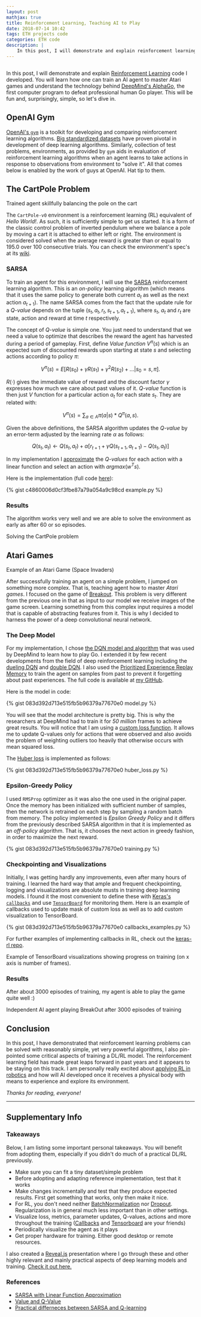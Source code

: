 ```yaml
---
layout: post
mathjax: true
title: Reinforcement Learning, Teaching AI to Play
date: 2018-07-14 10:42
tags: ETH projects code
categories: ETH code
description: |
    In this post, I will demonstrate and explain reinforcement learning code I developed. You will learn how one can train an AI agent to master Atari games and understand the technology behind DeepMind's AlphaGo, the first computer program to defeat professional human Go player.
---
```


<div class="img_row" style="width: 90%;">
  <img class="col three" src="/img/rl/breakout_head.jpg" alt="" title="Header" />
</div>

In this post, I will demonstrate and explain [Reinforcement Learning](https://en.wikipedia.org/wiki/Reinforcement_learning) code I developed. You will learn how one can train an AI agent to master Atari games and understand the technology behind [DeepMind's AlphaGo](https://deepmind.com/research/alphago/), the first computer program to defeat professional human Go player. This will be fun and, surprisingly, simple, so let's dive in.

## OpenAI Gym

[OpenAI's `gym`](https://github.com/openai/gym) is a toolkit for developing and comparing reinforcement learning algorithms. [Big standardized datasets](https://en.wikipedia.org/wiki/List_of_datasets_for_machine_learning_research) have proven pivotal in development of deep learning algorithms. Similarly, collection of test problems, environments, as provided by `gym` aids in evaluation of reinforcement learning algorithms when an agent learns to take actions in response to observations from environment to "solve it". All that comes below is enabled by the work of guys at OpenAI. Hat tip to them.

## The CartPole Problem

<div class="img_row" style = "width: 75%;">
  <img class="col three" src="{{ site.baseurl }}/img/rl/cartpole.gif" alt="" title="CartPole Agent"/>
</div>
<div class="col three caption">
Trained agent skillfully balancing the pole on the cart
</div>

The `CartPole-v0` environment is a reinforcement learning (RL) equivalent of *Hello World!*. As such, it is sufficiently simple to get us started. It is a form of the classic control problem of inverted pendulum where we balance a pole by moving a cart it is attached to either left or right. The environment is considered solved when the average reward is greater than or equal to 195.0 over 100 consecutive trials. You can check the environment's spec's at its [wiki](https://github.com/openai/gym/wiki/CartPole-v0).

### SARSA

To train an agent for this environment, I will use the [SARSA](https://en.wikipedia.org/wiki/State%E2%80%93action%E2%80%93reward%E2%80%93state%E2%80%93action) reinforcement learning algorithm. This is an *on-policy* learning algorithm (which means that it uses the same policy to generate both current $a_t$ as well as the next action $a_{t+1}$). The name SARSA comes from the fact that the update rule for a *Q-value* depends on the tuple $(s_t, a_t, r_t, s_{t+1}, a_{t+1})$, where $s_t$, $a_t$ and $r_t$ are state, action and reward at time $t$ respectively.

The concept of *Q-value* is simple one. You just need to understand that we need a value to optimize that describes the reward the agent has harvested during a period of gameplay. First, define *Value function* $V^{\pi}(s)$ which is an expected sum of discounted rewards upon starting at state $s$ and selecting actions according to policy $\pi$:

<!-- https://stats.stackexchange.com/questions/326788/when-to-choose-sarsa-vs-q-learning -->
<!-- https://datascience.stackexchange.com/questions/9832/what-is-the-q-function-and-what-is-the-v-function-in-reinforcement-learning/31791#31791 -->

$$
V^{\pi}(s) = E[R(s_0)+\gamma R(s_1)+\gamma^2 R(s_2) + ... | s_0=s,\pi].
$$

$R(\cdot)$ gives the immediate value of reward and the discount factor $\gamma$ expresses how much we care about past values of it. *Q-value* function is then just *V* function for a particular action $a_t$ for each state $s_t$. They are related with:

$$
V^\pi(s) = \sum_{a \in A} \pi (a|s)  * Q^\pi(a,s).
$$

Given the above definitions, the SARSA algorithm updates the *Q-value* by an error-term adjusted by the learning rate $\alpha$ as follows:

$$
Q(s_t,a_t)\leftarrow Q(s_t,a_t)+\alpha[r_{t+1}+\gamma Q(s_{t+1},a_{t+1})-Q(s_t,a_t)]
$$

In my implementation I [approximate](http://artint.info/2e/html/ArtInt2e.Ch12.S9.SS1.html) the *Q-values* for each action with a linear function and select an action with $argmax(w^Ts)$.

Here is the implementation (full code [here](https://gist.github.com/martinholub/c4860006d0cf3fbe87a79a054a9c98cd)):

{% gist c4860006d0cf3fbe87a79a054a9c98cd example.py %}

### Results

The algorithm works very well and we are able to solve the environment as early as after 60 or so episodes.

<div class="img_row" style = "width: 75%;">
  <img class="col three" src="{{ site.baseurl }}/img/rl/cartpole.png" alt="" title="Cartpole"/>
</div>
<div class="col three caption">
Solving the CartPole problem
</div>

## Atari Games

<div class="img_row" style = "width: 80%;">
  <img class="col three" src="{{ site.baseurl }}/img/rl/space_invaders.gif" alt="" title="SpaceInvaders"/>
</div>
<div class="col three caption">
Example of an Atari Game (Space Invaders)
</div>


After successfully training an agent on a simple problem, I jumped on something more complex. That is, teaching agent how to master *Atari games*. I focused on the game of [Breakout](https://gym.openai.com/envs/Breakout-v0/). This problem is very different from the previous one in that as input to our model we receive images of the game screen. Learning something from this complex input requires a model that is capable of abstracting features from it. This is why I decided to harness the power of a deep convolutional neural network.


### The Deep Model

For my implementation, I chose [the DQN model and algorithm](https://github.com/deepmind/dqn) that was used by DeepMind to learn how to play Go. I extended it by few recent developments from the field of deep reinforcement learning including the [dueling DQN](https://arxiv.org/pdf/1511.06581.pdf) and [double DQN](https://arxiv.org/pdf/1509.06461.pdf). I also used the [Prioritized Experience Replay Memory](https://github.com/rlcode/per) to train the agent on samples from past to prevent it forgetting about past experiences. The full code is available at [my GitHub](https://github.com/martinholub/demos-blogs-examples/tree/master/rl-gym/atari).

Here is the model in code:

{% gist 083d392d713e515fb5b96379a77670e0 model.py %}

You will see that the model architecture is pretty big. This is why the researchers at DeepMind had to train it for *50 million* frames to achieve great results. You will notice that I am using a [custom loss function](https://becominghuman.ai/beat-atari-with-deep-reinforcement-learning-part-2-dqn-improvements-d3563f665a2c). It allows me to update Q-values only for actions that were observed and also avoids the problem of weighting outliers too heavily that otherwise occurs with mean squared loss.

The [Huber loss](https://en.wikipedia.org/wiki/Huber_loss) is implemented as follows:

{% gist 083d392d713e515fb5b96379a77670e0 huber_loss.py %}

### Epsilon-Greedy Policy

I used `RMSProp` optimizer as it was also the one used in the original paper. Once the memory has been initialized with sufficient number of samples, then the network is retrained on each step by sampling a random batch from memory. The policy implemented is *Epsilon Greedy Policy* and it differs from the previously described SARSA algorithm in that it is implemented as an *off-policy* algorithm. That is, it chooses the next action in greedy fashion, in order to maximize the next reward.

{% gist 083d392d713e515fb5b96379a77670e0 training.py %}

### Checkpointing and Visualizations

Initially, I was getting hardly any improvements, even after many hours of training. I learned the hard way that ample and frequent checkpointing, logging and visualizations are absolute musts in training deep learning models. I found it the most convenient to define these with [Keras's `callbacks`](https://keras.io/callbacks/) and use [`TensorBoard`](https://www.tensorflow.org/guide/summaries_and_tensorboard) for monitoring them.  Here is an example of callbacks used to update mask of custom loss as well as to add custom visualization to TensorBoard.

{% gist 083d392d713e515fb5b96379a77670e0 callbacks_examples.py %}

For further examples of implementing callbacks in RL, check out the [keras-rl repo](https://github.com/keras-rl/keras-rl).


<div class="img_row">
  <img class="col three" src="{{ site.baseurl }}/img/rl/tensorboard.png" alt="" title="TensorBoard"/>
</div>
<div class="col three caption">
Example of TensorBoard visualizations showing progress on training (on x axis is number of frames).
</div>

### Results

After about 3000 episodes of training, my agent is able to play the game quite well :)

<div class="img_row" style = "width: 50%;">
  <img class="col three" src="{{ site.baseurl }}/img/rl/breakout.gif" alt="" title="BreakOut"/>
</div>
<div class="col three caption">
Independent AI agent playing BreakOut after 3000 episodes of training
</div>

## Conclusion

In this post, I have demonstrated that reinforcement learning problems can be solved with reasonably simple, yet very powerful algorithms, I also pin-pointed some critical aspects of training a DL/RL model. The reinforcement learning field has made great leaps forward in past years and it appears to be staying on this track. I am personally really excited about [applying RL in robotics](https://ai.googleblog.com/2018/06/scalable-deep-reinforcement-learning.html) and how will AI developed once it receives a physical body with means to experience and explore its environment.

*Thanks for reading, everyone!*

---

## Supplementary Info

### Takeaways

Below, I am listing some important personal takeaways. You will benefit from adopting them, especially if you didn't do much of a practical DL/RL previously.

* Make sure you can fit a tiny dataset/simple problem
* Before adopting and adapting reference implementation, test that it works
* Make changes incrementally and test that they produce expected results. First get something that works, only then make it nice.
* For RL, you don't need neither [BatchNormalization](https://keras.io/layers/normalization/) nor [Dropout](https://keras.io/layers/core/#dropout). Regularization is in general much less important than in other settings.
* Visualize loss, metrics, parameter updates, Q-values, actions and more throughout the training ([Callbacks]() and [Tensorboard]() are your friends)
* Periodically visualize the agent as it plays
* Get proper hardware for training. Either good desktop or remote resources.

I also created a [Reveal.js](https://github.com/hakimel/reveal.js) presentation where I go through these and other highly relevant and mainly practical aspects of deep learning models and training. <a href="{{ site.baseurl }}/data/dl-intro/index.html" target="_blank">Check it out here.</a>

### References

- [SARSA with Linear Function Approximation](http://artint.info/2e/html/ArtInt2e.Ch12.S9.SS1.html)
- [Value and Q-Value](https://datascience.stackexchange.com/questions/9832/what-is-the-q-function-and-what-is-the-v-function-in-reinforcement-learning/31791#31791)
- [Practical differneces between SARSA and Q-learning](https://stats.stackexchange.com/questions/326788/when-to-choose-sarsa-vs-q-learning)
